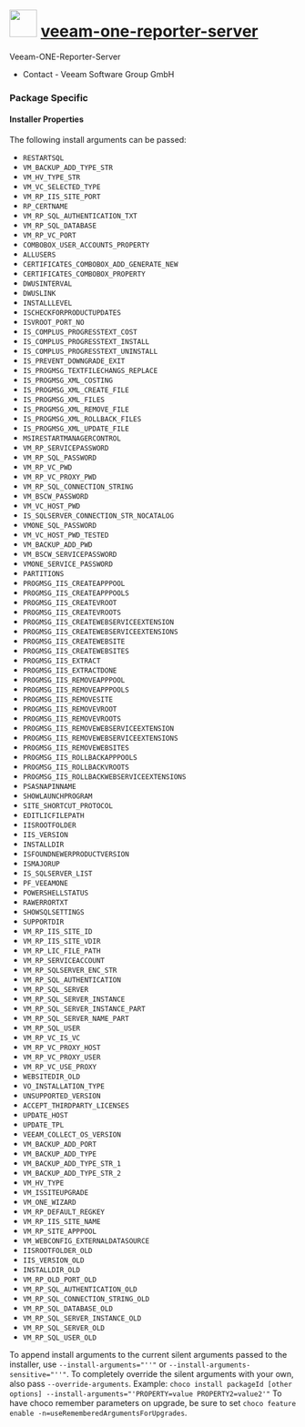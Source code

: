 ﻿# <img src="" width="48" height="48"/> [veeam-one-reporter-server](https://chocolatey.org/packages/veeam-one-reporter-server)

Veeam-ONE-Reporter-Server

* Contact - Veeam Software Group GmbH
### Package Specific
#### Installer Properties
The following install arguments can be passed:
* `RESTARTSQL`
* `VM_BACKUP_ADD_TYPE_STR`
* `VM_HV_TYPE_STR`
* `VM_VC_SELECTED_TYPE`
* `VM_RP_IIS_SITE_PORT`
* `RP_CERTNAME`
* `VM_RP_SQL_AUTHENTICATION_TXT`
* `VM_RP_SQL_DATABASE`
* `VM_RP_VC_PORT`
* `COMBOBOX_USER_ACCOUNTS_PROPERTY`
* `ALLUSERS`
* `CERTIFICATES_COMBOBOX_ADD_GENERATE_NEW`
* `CERTIFICATES_COMBOBOX_PROPERTY`
* `DWUSINTERVAL`
* `DWUSLINK`
* `INSTALLLEVEL`
* `ISCHECKFORPRODUCTUPDATES`
* `ISVROOT_PORT_NO`
* `IS_COMPLUS_PROGRESSTEXT_COST`
* `IS_COMPLUS_PROGRESSTEXT_INSTALL`
* `IS_COMPLUS_PROGRESSTEXT_UNINSTALL`
* `IS_PREVENT_DOWNGRADE_EXIT`
* `IS_PROGMSG_TEXTFILECHANGS_REPLACE`
* `IS_PROGMSG_XML_COSTING`
* `IS_PROGMSG_XML_CREATE_FILE`
* `IS_PROGMSG_XML_FILES`
* `IS_PROGMSG_XML_REMOVE_FILE`
* `IS_PROGMSG_XML_ROLLBACK_FILES`
* `IS_PROGMSG_XML_UPDATE_FILE`
* `MSIRESTARTMANAGERCONTROL`
* `VM_RP_SERVICEPASSWORD`
* `VM_RP_SQL_PASSWORD`
* `VM_RP_VC_PWD`
* `VM_RP_VC_PROXY_PWD`
* `VM_RP_SQL_CONNECTION_STRING`
* `VM_BSCW_PASSWORD`
* `VM_VC_HOST_PWD`
* `IS_SQLSERVER_CONNECTION_STR_NOCATALOG`
* `VMONE_SQL_PASSWORD`
* `VM_VC_HOST_PWD_TESTED`
* `VM_BACKUP_ADD_PWD`
* `VM_BSCW_SERVICEPASSWORD`
* `VMONE_SERVICE_PASSWORD`
* `PARTITIONS`
* `PROGMSG_IIS_CREATEAPPPOOL`
* `PROGMSG_IIS_CREATEAPPPOOLS`
* `PROGMSG_IIS_CREATEVROOT`
* `PROGMSG_IIS_CREATEVROOTS`
* `PROGMSG_IIS_CREATEWEBSERVICEEXTENSION`
* `PROGMSG_IIS_CREATEWEBSERVICEEXTENSIONS`
* `PROGMSG_IIS_CREATEWEBSITE`
* `PROGMSG_IIS_CREATEWEBSITES`
* `PROGMSG_IIS_EXTRACT`
* `PROGMSG_IIS_EXTRACTDONE`
* `PROGMSG_IIS_REMOVEAPPPOOL`
* `PROGMSG_IIS_REMOVEAPPPOOLS`
* `PROGMSG_IIS_REMOVESITE`
* `PROGMSG_IIS_REMOVEVROOT`
* `PROGMSG_IIS_REMOVEVROOTS`
* `PROGMSG_IIS_REMOVEWEBSERVICEEXTENSION`
* `PROGMSG_IIS_REMOVEWEBSERVICEEXTENSIONS`
* `PROGMSG_IIS_REMOVEWEBSITES`
* `PROGMSG_IIS_ROLLBACKAPPPOOLS`
* `PROGMSG_IIS_ROLLBACKVROOTS`
* `PROGMSG_IIS_ROLLBACKWEBSERVICEEXTENSIONS`
* `PSASNAPINNAME`
* `SHOWLAUNCHPROGRAM`
* `SITE_SHORTCUT_PROTOCOL`
* `EDITLICFILEPATH`
* `IISROOTFOLDER`
* `IIS_VERSION`
* `INSTALLDIR`
* `ISFOUNDNEWERPRODUCTVERSION`
* `ISMAJORUP`
* `IS_SQLSERVER_LIST`
* `PF_VEEAMONE`
* `POWERSHELLSTATUS`
* `RAWERRORTXT`
* `SHOWSQLSETTINGS`
* `SUPPORTDIR`
* `VM_RP_IIS_SITE_ID`
* `VM_RP_IIS_SITE_VDIR`
* `VM_RP_LIC_FILE_PATH`
* `VM_RP_SERVICEACCOUNT`
* `VM_RP_SQLSERVER_ENC_STR`
* `VM_RP_SQL_AUTHENTICATION`
* `VM_RP_SQL_SERVER`
* `VM_RP_SQL_SERVER_INSTANCE`
* `VM_RP_SQL_SERVER_INSTANCE_PART`
* `VM_RP_SQL_SERVER_NAME_PART`
* `VM_RP_SQL_USER`
* `VM_RP_VC_IS_VC`
* `VM_RP_VC_PROXY_HOST`
* `VM_RP_VC_PROXY_USER`
* `VM_RP_VC_USE_PROXY`
* `WEBSITEDIR_OLD`
* `VO_INSTALLATION_TYPE`
* `UNSUPPORTED_VERSION`
* `ACCEPT_THIRDPARTY_LICENSES`
* `UPDATE_HOST`
* `UPDATE_TPL`
* `VEEAM_COLLECT_OS_VERSION`
* `VM_BACKUP_ADD_PORT`
* `VM_BACKUP_ADD_TYPE`
* `VM_BACKUP_ADD_TYPE_STR_1`
* `VM_BACKUP_ADD_TYPE_STR_2`
* `VM_HV_TYPE`
* `VM_ISSITEUPGRADE`
* `VM_ONE_WIZARD`
* `VM_RP_DEFAULT_REGKEY`
* `VM_RP_IIS_SITE_NAME`
* `VM_RP_SITE_APPPOOL`
* `VM_WEBCONFIG_EXTERNALDATASOURCE`
* `IISROOTFOLDER_OLD`
* `IIS_VERSION_OLD`
* `INSTALLDIR_OLD`
* `VM_RP_OLD_PORT_OLD`
* `VM_RP_SQL_AUTHENTICATION_OLD`
* `VM_RP_SQL_CONNECTION_STRING_OLD`
* `VM_RP_SQL_DATABASE_OLD`
* `VM_RP_SQL_SERVER_INSTANCE_OLD`
* `VM_RP_SQL_SERVER_OLD`
* `VM_RP_SQL_USER_OLD`

To append install arguments to the current silent arguments passed to the installer, use `--install-arguments="''"` or `--install-arguments-sensitive="''"`. To completely override the silent arguments with your own, also pass `--override-arguments`.
Example: `choco install packageId [other options] --install-arguments="'PROPERTY=value PROPERTY2=value2'"`
To have choco remember parameters on upgrade, be sure to set `choco feature enable -n=useRememberedArgumentsForUpgrades`.
